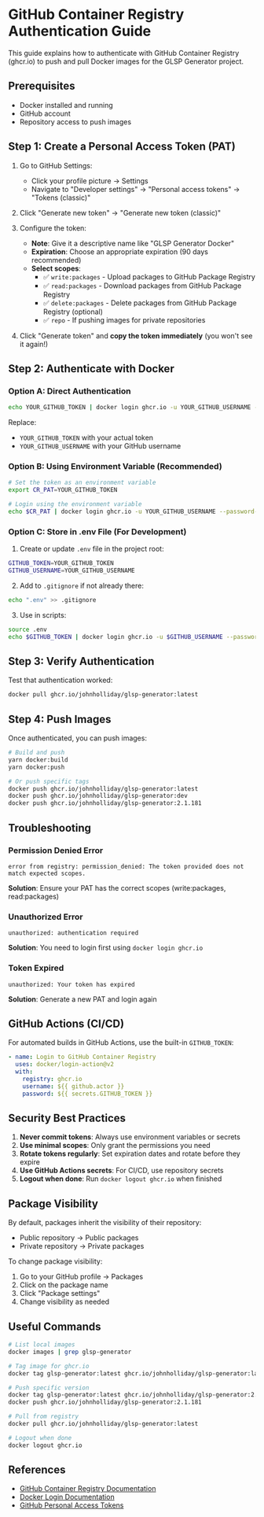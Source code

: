 # GitHub Container Registry Authentication Guide

This guide explains how to authenticate with GitHub Container Registry (ghcr.io) to push and pull Docker images for the GLSP Generator project.

## Prerequisites

- Docker installed and running
- GitHub account
- Repository access to push images

## Step 1: Create a Personal Access Token (PAT)

1. Go to GitHub Settings:
   - Click your profile picture → Settings
   - Navigate to "Developer settings" → "Personal access tokens" → "Tokens (classic)"

2. Click "Generate new token" → "Generate new token (classic)"

3. Configure the token:
   - **Note**: Give it a descriptive name like "GLSP Generator Docker"
   - **Expiration**: Choose an appropriate expiration (90 days recommended)
   - **Select scopes**:
     - ✅ `write:packages` - Upload packages to GitHub Package Registry
     - ✅ `read:packages` - Download packages from GitHub Package Registry
     - ✅ `delete:packages` - Delete packages from GitHub Package Registry (optional)
     - ✅ `repo` - If pushing images for private repositories

4. Click "Generate token" and **copy the token immediately** (you won't see it again!)

## Step 2: Authenticate with Docker

### Option A: Direct Authentication
```bash
echo YOUR_GITHUB_TOKEN | docker login ghcr.io -u YOUR_GITHUB_USERNAME --password-stdin
```

Replace:
- `YOUR_GITHUB_TOKEN` with your actual token
- `YOUR_GITHUB_USERNAME` with your GitHub username

### Option B: Using Environment Variable (Recommended)
```bash
# Set the token as an environment variable
export CR_PAT=YOUR_GITHUB_TOKEN

# Login using the environment variable
echo $CR_PAT | docker login ghcr.io -u YOUR_GITHUB_USERNAME --password-stdin
```

### Option C: Store in .env File (For Development)
1. Create or update `.env` file in the project root:
```bash
GITHUB_TOKEN=YOUR_GITHUB_TOKEN
GITHUB_USERNAME=YOUR_GITHUB_USERNAME
```

2. Add to `.gitignore` if not already there:
```bash
echo ".env" >> .gitignore
```

3. Use in scripts:
```bash
source .env
echo $GITHUB_TOKEN | docker login ghcr.io -u $GITHUB_USERNAME --password-stdin
```

## Step 3: Verify Authentication

Test that authentication worked:
```bash
docker pull ghcr.io/johnholliday/glsp-generator:latest
```

## Step 4: Push Images

Once authenticated, you can push images:
```bash
# Build and push
yarn docker:build
yarn docker:push

# Or push specific tags
docker push ghcr.io/johnholliday/glsp-generator:latest
docker push ghcr.io/johnholliday/glsp-generator:dev
docker push ghcr.io/johnholliday/glsp-generator:2.1.181
```

## Troubleshooting

### Permission Denied Error
```
error from registry: permission_denied: The token provided does not match expected scopes.
```
**Solution**: Ensure your PAT has the correct scopes (write:packages, read:packages)

### Unauthorized Error
```
unauthorized: authentication required
```
**Solution**: You need to login first using `docker login ghcr.io`

### Token Expired
```
unauthorized: Your token has expired
```
**Solution**: Generate a new PAT and login again

## GitHub Actions (CI/CD)

For automated builds in GitHub Actions, use the built-in `GITHUB_TOKEN`:

```yaml
- name: Login to GitHub Container Registry
  uses: docker/login-action@v2
  with:
    registry: ghcr.io
    username: ${{ github.actor }}
    password: ${{ secrets.GITHUB_TOKEN }}
```

## Security Best Practices

1. **Never commit tokens**: Always use environment variables or secrets
2. **Use minimal scopes**: Only grant the permissions you need
3. **Rotate tokens regularly**: Set expiration dates and rotate before they expire
4. **Use GitHub Actions secrets**: For CI/CD, use repository secrets
5. **Logout when done**: Run `docker logout ghcr.io` when finished

## Package Visibility

By default, packages inherit the visibility of their repository:
- Public repository → Public packages
- Private repository → Private packages

To change package visibility:
1. Go to your GitHub profile → Packages
2. Click on the package name
3. Click "Package settings"
4. Change visibility as needed

## Useful Commands

```bash
# List local images
docker images | grep glsp-generator

# Tag image for ghcr.io
docker tag glsp-generator:latest ghcr.io/johnholliday/glsp-generator:latest

# Push specific version
docker tag glsp-generator:latest ghcr.io/johnholliday/glsp-generator:2.1.181
docker push ghcr.io/johnholliday/glsp-generator:2.1.181

# Pull from registry
docker pull ghcr.io/johnholliday/glsp-generator:latest

# Logout when done
docker logout ghcr.io
```

## References

- [GitHub Container Registry Documentation](https://docs.github.com/en/packages/working-with-a-github-packages-registry/working-with-the-container-registry)
- [Docker Login Documentation](https://docs.docker.com/engine/reference/commandline/login/)
- [GitHub Personal Access Tokens](https://docs.github.com/en/authentication/keeping-your-account-and-data-secure/creating-a-personal-access-token)